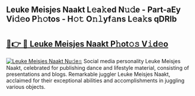 ## Leuke Meisjes Naakt L𝚎a𝚔ed N𝚞𝚍e - Part-aEy Vi𝚍𝚎o P𝚑𝚘tos - H𝚘𝚝 O𝚗𝚕yf𝚊ns L𝚎a𝚔s qDRlb

# <h2><a href="http://kf1320.oniu.top/?m=Leuke+Meisjes+Naakt">🔗👉 🔴 Leuke Meisjes Naakt P𝚑ot𝚘𝚜 V𝚒d𝚎o</a></h2>

[![Leuke Meisjes Naakt Nu𝚍e𝚜](https://i.imgur.com/0qMVB7G.gif)](http://kf1320.oniu.top/?m=Leuke+Meisjes+Naakt)
Social media personality Leuke Meisjes Naakt, celebrated for publishing dance and lifestyle material, consisting of presentations and blogs. Remarkable juggler Leuke Meisjes Naakt, acclaimed for their exceptional abilities and accomplishments in juggling various objects.  
